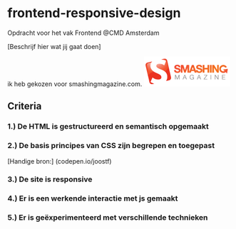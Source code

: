 # frontend-responsive-design
Opdracht voor het vak Frontend @CMD Amsterdam

[Beschrijf hier wat jij gaat doen]

ik heb gekozen voor smashingmagazine.com. 
![Smashing Magazine Logo](_readme/smlogo.png)


## Criteria
### 1.) De HTML is gestructureerd en semantisch opgemaakt

### 2.) De basis principes van CSS zijn begrepen en toegepast
[Handige bron:] (codepen.io/joostf)

### 3.) De site is responsive

### 4.) Er is een werkende interactie met js gemaakt

### 5.) Er is geëxperimenteerd met verschillende technieken
